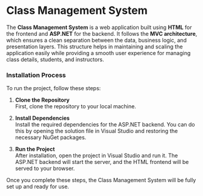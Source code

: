 # Class Management System

The **Class Management System** is a web application built using **HTML** for the frontend and **ASP.NET** for the backend. It follows the **MVC architecture**, which ensures a clean separation between the data, business logic, and presentation layers. This structure helps in maintaining and scaling the application easily while providing a smooth user experience for managing class details, students, and instructors.

### Installation Process

To run the project, follow these steps:

1. **Clone the Repository**  
   First, clone the repository to your local machine.

2. **Install Dependencies**  
   Install the required dependencies for the ASP.NET backend. You can do this by opening the solution file in Visual Studio and restoring the necessary NuGet packages.

3. **Run the Project**  
   After installation, open the project in Visual Studio and run it. The ASP.NET backend will start the server, and the HTML frontend will be served to your browser.

Once you complete these steps, the Class Management System will be fully set up and ready for use.

